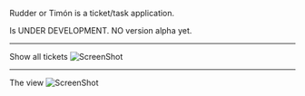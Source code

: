 Rudder or Timón is a ticket/task application.

Is UNDER DEVELOPMENT. NO version alpha yet.

----------------------------------------------------------------------------
Show all tickets
![ScreenShot](https://raw.githubusercontent.com/fidodido/rudder/master/docs/screenshot/active.png)

----------------------------------------------------------------------------
The view
![ScreenShot](https://raw.githubusercontent.com/fidodido/rudder/master/docs/screenshot/view.png)

